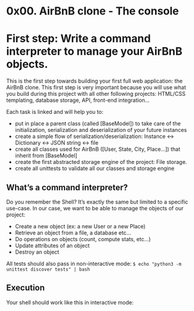 # 0x00. AirBnB clone - The console

# First step: Write a command interpreter to manage your AirBnB objects.

This is the first step towards building your first full web application: the AirBnB clone. This first step is very important because you will use what you build during this project with all other following projects: HTML/CSS templating, database storage, API, front-end integration…

Each task is linked and will help you to:

- put in place a parent class (called [BaseModel]) to take care of the initialization, serialization and deserialization of your future instances
- create a simple flow of serialization/deserialization: Instance <-> Dictionary <-> JSON string <-> file
- create all classes used for AirBnB ([User, State, City, Place…]) that inherit from [BaseModel]
- create the first abstracted storage engine of the project: File storage.
- create all unittests to validate all our classes and storage engine

## What’s a command interpreter?

Do you remember the Shell? It’s exactly the same but limited to a specific use-case. In our case, we want to be able to manage the objects of our project:

- Create a new object (ex: a new User or a new Place)
- Retrieve an object from a file, a database etc…
- Do operations on objects (count, compute stats, etc…)
- Update attributes of an object
- Destroy an object

All tests should also pass in non-interactive mode: `$ echo "python3 -m unittest discover tests" | bash`

## Execution

Your shell should work like this in interactive mode:

